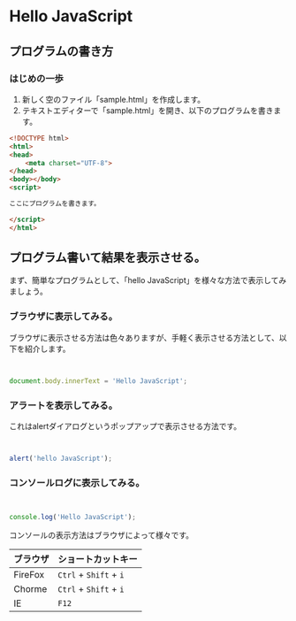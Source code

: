 # Hello JavaScript


## プログラムの書き方

### はじめの一歩

 1. 新しく空のファイル「sample.html」を作成します。
 1. テキストエディターで「sample.html」を開き、以下のプログラムを書きます。

```html
<!DOCTYPE html>
<html>
<head>
    <meta charset="UTF-8">
</head>
<body></body>
<script>

ここにプログラムを書きます。

</script>
</html>
```

## プログラム書いて結果を表示させる。

まず、簡単なプログラムとして、「hello JavaScript」を様々な方法で表示してみましょう。

### ブラウザに表示してみる。

ブラウザに表示させる方法は色々ありますが、手軽く表示させる方法として、以下を紹介します。

```javascript


document.body.innerText = 'Hello JavaScript';

```

### アラートを表示してみる。

これはalertダイアログというポップアップで表示させる方法です。


```javascript


alert('hello JavaScript');

```

### コンソールログに表示してみる。

```javascript


console.log('Hello JavaScript');

```

コンソールの表示方法はブラウザによって様々です。

| ブラウザ | ショートカットキー |
|:---|:---|
| FireFox | ``Ctrl`` + ``Shift`` + ``i`` |
| Chorme | ``Ctrl`` + ``Shift`` + ``i`` |
| IE | ``F12`` |


